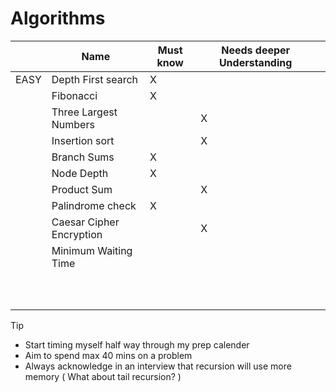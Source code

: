 # Algorithms

|  | Name | Must know | Needs deeper Understanding |  |
|-|-|-|-|-|
| EASY | Depth First search | X |  |  |
|  | Fibonacci | X |  |  |
|  | Three Largest Numbers |  | X |  |
|  |  Insertion sort|  | X |  |
|  | Branch Sums | X  |  |  |
|  | Node Depth | X  |  |  |
|  |  Product Sum|  | X |  |
|  | Palindrome check | X |  |  |
|  | Caesar Cipher Encryption |  | X |  |
|  | Minimum Waiting Time |  |  |  |
|  |  |  |  |  |
|  |  |  |  |  |
|  |  |  |  |  |
|  |  |  |  |  |
|  |  |  |  |  |
|  |  |  |  |  |
|  |  |  |  |  |
|  |  |  |  |  |
|  |  |  |  |  |
|  |  |  |  |  |

Tip 
- Start timing myself half way through my prep calender
- Aim to spend max 40 mins on a problem
- Always acknowledge in an interview that recursion will use more memory ( What about tail recursion? )